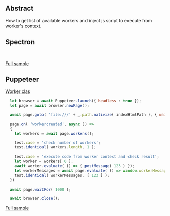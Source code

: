 ## Abstract
How to get list of available workers and inject js script to execute from worker's context.

## Spectron
```javascript
  
```
[Full sample](../../../sample/spectron/Worker.test.s)

## Puppeteer

[Worker clas](https://pptr.dev/#?product=Puppeteer&version=v2.0.0&show=api-class-worker)

```javascript
  let browser = await Puppeteer.launch({ headless : true });
  let page = await browser.newPage();

  await page.goto( 'file:///' + _.path.nativize( indexHtmlPath ), { waitUntil : 'load' } );

  page.on( 'workercreated', async () =>
  {
    let workers = await page.workers();

    test.case = 'check number of workers';
    test.identical( workers.length, 1 );

    test.case = 'execute code from worker context and check result';
    let worker = workers[ 0 ];
    await worker.evaluate( () => { postMessage( 123 ) });
    let workerMessages = await page.evaluate( () => window.workerMessages );
    test.identical( workerMessages, [ 123 ] );
  })

  await page.waitFor( 1000 );

  await browser.close();
```
[Full sample](../../../sample/puppeteer/Worker.test.s)
